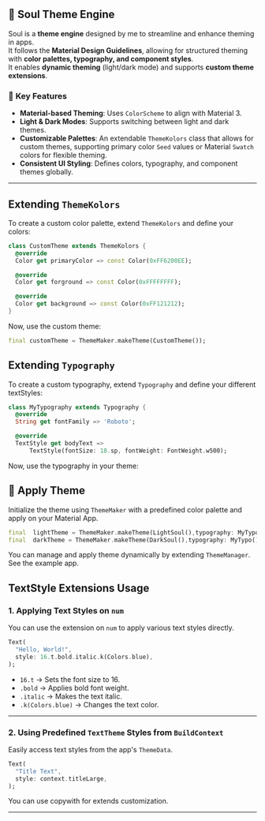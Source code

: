 ## 🎨 Soul Theme Engine

Soul is a **theme engine** designed by me to streamline and enhance theming in apps.  
It follows the **Material Design Guidelines**, allowing for structured theming with **color palettes, typography, and component styles**.  
It enables **dynamic theming** (light/dark mode) and supports **custom theme extensions**.

### 🌟 **Key Features**

- **Material-based Theming**: Uses `ColorScheme` to align with Material 3.
- **Light & Dark Modes**: Supports switching between light and dark themes.
- **Customizable Palettes**: An extendable `ThemeKolors` class that allows for custom themes, supporting primary color `Seed` values or Material `Swatch` colors for flexible theming.
- **Consistent UI Styling**: Defines colors, typography, and component themes globally.

---

## Extending `ThemeKolors`

To create a custom color palette, extend `ThemeKolors` and define your colors:

```dart
class CustomTheme extends ThemeKolors {
  @override
  Color get primaryColor => const Color(0xFF6200EE);

  @override
  Color get forground => const Color(0xFFFFFFFF);

  @override
  Color get background => const Color(0xFF121212);
}
```

Now, use the custom theme:

```dart
final customTheme = ThemeMaker.makeTheme(CustomTheme());
```

## Extending `Typography`

To create a custom typography, extend `Typography` and define your different textStyles:

```dart
class MyTypography extends Typography {
  @override
  String get fontFamily => 'Roboto';

  @override
  TextStyle get bodyText =>
      TextStyle(fontSize: 18.sp, fontWeight: FontWeight.w500);
```

Now, use the typography in your theme:

## 🎨 Apply Theme

Initialize the theme using `ThemeMaker` with a predefined color palette and apply on your Material App.

```dart
final  lightTheme = ThemeMaker.makeTheme(LightSoul(),typography: MyTypo());
final  darkTheme = ThemeMaker.makeTheme(DarkSoul(),typography: MyTypo());

```

You can manage and apply theme dynamically by extending `ThemeManager`. See the example app.

## TextStyle Extensions Usage

### 1. Applying Text Styles on `num`

You can use the extension on `num` to apply various text styles directly.

```dart
Text(
  "Hello, World!",
  style: 16.t.bold.italic.k(Colors.blue),
);
```

- `16.t` → Sets the font size to 16.
- `.bold` → Applies bold font weight.
- `.italic` → Makes the text italic.
- `.k(Colors.blue)` → Changes the text color.

---

### 2. Using Predefined `TextTheme` Styles from `BuildContext`

Easily access text styles from the app's `ThemeData`.

```dart
Text(
  "Title Text",
  style: context.titleLarge,
);
```

You can use copywith for extends customization.

---
